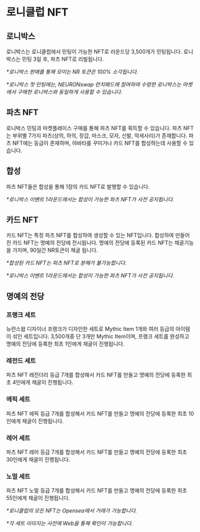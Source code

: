 # 로니클럽 NFT

## **로니박스**&#x20;

로니박스는 로니클럽에서 민팅이 가능한 NFT로 라운드당 3,500개가 민팅됩니다. 로니박스는 민팅 3일 후, 파츠 NFT로 리빌됩니다.



_\*로니박스 판매를 통해 모이는 NR 토큰은 100% 소각됩니다._

_\*로니박스 첫 민팅에는, NEURONswap 런치패드에 참여하여 수령한 로니박스는 마켓에서 구매한 로니박스와 동일하게 사용할 수 있습니다._&#x20;

## **파츠 NFT**&#x20;

로니박스 민팅과 마켓플레이스 구매를 통해 파츠 NFT를 획득할 수 있습니다. 파츠 NFT는 부위별 7가지 파츠(상의, 하의, 장갑, 마스크, 모자, 신발, 악세사리)가 존재합니다. 파츠 NFT에는 등급이 존재하며, 아바타를 꾸미거나 카드 NFT를 합성하는데 사용할 수 있습니다.&#x20;

## 합성&#x20;

파츠 NFT들은 합성을 통해 1장의 카드 NFT로 발행할 수 있습니다.&#x20;

_\*로니박스 이벤트 1라운드에서는 합성이 가능한 파츠 NFT가 사전 공지됩니다._&#x20;

## **카드 NFT**&#x20;

카드 NFT는 특정 파츠 NFT를 합성하여 생성할 수 있는 NFT입니다. 합성하여 만들어진 카드 NFT는 명예의 전당에 전시됩니다. 명예의 전당에 등록된  카드 NFT는 채굴기능을 가지며, 90일간 NR토큰이 채굴 됩니다.

_\*합성된 카드 NFT는 파츠 NFT로 분해가 불가능합니다._&#x20;

_\*로니박스 이벤트 1라운드에서는 합성이 가능한 파츠 NFT가 사전 공지됩니다._&#x20;



## 명예의 전당

### **프랭크 세트**&#x20;

뉴런스왑 디자이너 프랭크가 디자인한 세트로 Mythic Item 1개와 여러 등급의 아이템이 섞인 세트입니다. 3,500개중 단 3개만 Mythic Item이며, 프랭크 세트를 완성하고 명예의 전당에 등록한 최초 1인에게 채굴이 진행됩니다.

### **레전드 세트**&#x20;

파츠 NFT 레전더리 등급 7개를 합성해서 카드 NFT를 만들고 명예의 전당에 등록한 최초 4인에게 채굴이 진행됩니다.

### **에픽 세트**&#x20;

파츠 NFT 에픽 등급 7개를 합성해서 카드 NFT를 만들고 명예의 전당에 등록한 최초 10인에게 채굴이 진행됩니다.

### **레어 세트**&#x20;

파츠 NFT 레어 등급 7개를 합성해서 카드 NFT를 만들고 명예의 전당에 등록한 최초 30인에게 채굴이 진행됩니다.

### **노멀 세트**&#x20;

파츠 NFT 노멀 등급 7개를 합성해서 카드 NFT를 만들고 명예의 전당에 등록한 최초 55인에게 채굴이 진행됩니다.

_\*로니클럽의 모든 NFT는 Opensea에서 거래가 가능합니다._&#x20;

_\*각 세트 이미지는 사전에 Web을 통해 확인이 가능합니다._




